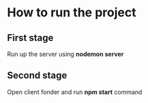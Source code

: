 # How to run the project

## First stage

Run up the server using **nodemon server**

## Second stage

Open client fonder and run **npm start** command